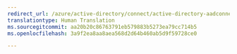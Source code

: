 ```yaml
---
redirect_url: /azure/active-directory/connect/active-directory-aadconnectsync-connector-genericldap
translationtype: Human Translation
ms.sourcegitcommit: aa20b20c86763791eb579883b5273ea79cc714b5
ms.openlocfilehash: 3a9f2ea8aa8aea568d2d64b460ab5d9f59728ce0

---
```




<!--HONumber=Dec16_HO3-->



